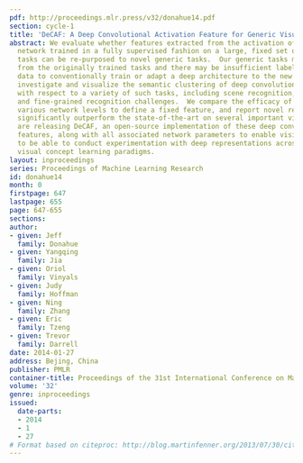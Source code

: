 ```yaml
---
pdf: http://proceedings.mlr.press/v32/donahue14.pdf
section: cycle-1
title: 'DeCAF: A Deep Convolutional Activation Feature for Generic Visual Recognition'
abstract: We evaluate whether features extracted from the activation of a deep convolutional
  network trained in a fully supervised fashion on a large, fixed set of object recognition
  tasks can be re-purposed to novel generic tasks.  Our generic tasks may differ significantly
  from the originally trained tasks and there may be insufficient labeled or unlabeled
  data to conventionally train or adapt a deep architecture to the new tasks.  We
  investigate and visualize the semantic clustering of deep convolutional features
  with respect to a variety of such tasks, including scene recognition, domain adaptation,
  and fine-grained recognition challenges.  We compare the efficacy of relying on
  various network levels to define a fixed feature, and report novel results that
  significantly outperform the state-of-the-art on several important vision challenges.  We
  are releasing DeCAF, an open-source implementation of these deep convolutional activation
  features, along with all associated network parameters to enable vision researchers
  to be able to conduct experimentation with deep representations across a range of
  visual concept learning paradigms.
layout: inproceedings
series: Proceedings of Machine Learning Research
id: donahue14
month: 0
firstpage: 647
lastpage: 655
page: 647-655
sections: 
author:
- given: Jeff
  family: Donahue
- given: Yangqing
  family: Jia
- given: Oriol
  family: Vinyals
- given: Judy
  family: Hoffman
- given: Ning
  family: Zhang
- given: Eric
  family: Tzeng
- given: Trevor
  family: Darrell
date: 2014-01-27
address: Bejing, China
publisher: PMLR
container-title: Proceedings of the 31st International Conference on Machine Learning
volume: '32'
genre: inproceedings
issued:
  date-parts:
  - 2014
  - 1
  - 27
# Format based on citeproc: http://blog.martinfenner.org/2013/07/30/citeproc-yaml-for-bibliographies/
---
```

